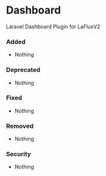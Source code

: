 # Dashboard
Laravel Dashboard Plugin for LaFluxV2


### Added
- Nothing

### Deprecated
- Nothing

### Fixed
- Nothing

### Removed
- Nothing

### Security
- Nothing
